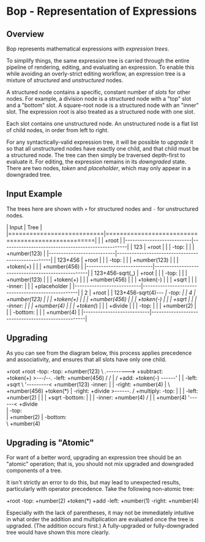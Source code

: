 # Bop - Representation of Expressions

## Overview

Bop represents mathematical expressions with _expression trees_.

To simplify things, the same expression tree is carried through the entire 
pipeline of rendering, editing, and evaluating an expression. To enable this
while avoiding an overly-strict editing workflow, an expression tree is a
mixture of _structured_ and _unstructured_ nodes.

A structured node contains a specific, constant number of _slots_ for other
nodes. For example, a division node is a structured node with a "top" slot and a
"bottom" slot. A square-root node is a structured node with an "inner" slot.
The expression root is also treated as a structured node with one slot.

Each slot contains one unstructured node. An unstructured node is a flat list
of child nodes, in order from left to right.

For any syntactically-valid expression tree, it will be possible to _upgrade_
it so that all unstructured nodes have exactly one child, and that child must
be a structured node. The tree can then simply be traversed depth-first to
evaluate it. For editing, the expression remains in its _downgraded_ state.
There are two nodes, _token_ and _placeholder_, which may only appear in a
downgraded tree.

## Input Example

The trees here are shown with `+` for structured nodes and `-` for unstructured
nodes.

| Input                     | Tree                                              |
|===========================|===================================================|
|                           | +root                                             | 
|---------------------------|---------------------------------------------------|
| 123                       | +root                                             |
|                           |   -top:                                           |
|                           |     +number(123)                                  |
|---------------------------|---------------------------------------------------|
| 123+456                   | +root                                             |
|                           |   -top:                                           |
|                           |     +number(123)                                  |
|                           |     +token(+)                                     |
|                           |     +number(456)                                  |
|---------------------------|---------------------------------------------------|
| 123+456-sqrt(_)           | +root                                             |
|                           |   -top:                                           |
|                           |     +number(123)                                  |
|                           |     +token(+)                                     |
|                           |     +number(456)                                  |
|                           |     +token(-)                                     |
|                           |     +sqrt                                         |
|                           |       -inner:                                     |
|                           |         +placeholder                              |
|---------------------------|---------------------------------------------------|
|                  2        | +root                                             |
| 123+456-sqrt(4)*---       |   -top:                                           |
|                  4        |     +number(123)                                  |
|                           |     +token(+)                                     |
|                           |     +number(456)                                  |
|                           |     +token(-)                                     |
|                           |     +sqrt                                         |
|                           |       -inner:                                     |
|                           |         +number(4)                                |
|                           |     +token(*)                                     |
|                           |     +divide                                       |
|                           |       -top:                                       |
|                           |         +number(2)                                |
|                           |       -bottom:                                    |
|                           |         +number(4)                                |
|---------------------------|---------------------------------------------------|

## Upgrading

As you can see from the diagram below, this process applies precedence and 
associativity, and ensures that all slots have only one child.

+root                           +root
  -top:                           -top:
    +number(123)  \     .---------> +subtract:            
    +token(+)      >---/--.           -left:
    +number(456)  /   /   |          /  +add:
    +token(-)  ------'    |          |   -left: 
    +sqrt            \    '---------<       +number(123)
      -inner:        |               |    -right:
        +number(4)   |               \      +number(456)
    +token(*)        |                -right:
    +divide           >------.       /  +multiply:
      -top:          |       |       |    -left:
        +number(2)   |       |       |      +sqrt
      -bottom:       |       |       |        -inner:
        +number(4)   /       |       |          +number(4)
                             '------<   +divide       
                                     |    -top:       
                                     |      +number(2)
                                     |    -bottom:    
                                     \      +number(4)

## Upgrading is "Atomic"

For want of a better word, upgrading an expression tree should be an "atomic"
operation; that is, you should not mix upgraded and downgraded components of a
tree. 

It isn't strictly an error to do this, but may lead to unexpected results,
particularly with operator precedence. Take the following non-atomic tree:

+root
  -top:
    +number(2)
    +token(*)
    +add
      -left:
        +number(1)
      -right:
        +number(4)

Especially with the lack of parentheses, it may not be immediately intuitive
in what order the addition and multiplication are evaluated once the tree is
upgraded. (The addition occurs first.) A fully-upgraded or fully-downgraded tree
would have shown this more clearly.
